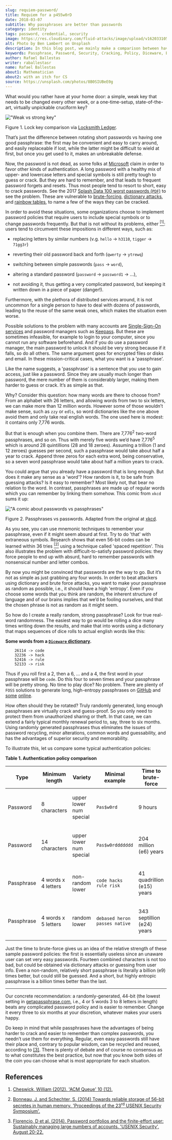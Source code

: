 ```yaml
---
slug: requiem-password/
title: Requiem for a p455w0rD
date: 2018-03-07
subtitle: Why passphrases are better than passwords
category: identity
tags: password, credential, security
image: https://res.cloudinary.com/fluid-attacks/image/upload/v1620331056/blog/requiem-password/cover_iz3mck.webp
alt: Photo by Ben Lambert on Unsplash
description: In this blog post, we mainly make a comparison between having weak or complicated passwords versus having a single strong passphrase.
keywords: Passphrase, Password, Security, Cracking, Policy, Diceware, Ethical Hacking, Pentesting
author: Rafael Ballestas
writer: raballestasr
name: Rafael Ballestas
about1: Mathematician
about2: with an itch for CS
source: https://unsplash.com/photos/8B0SIUBeE0g
---
```


What would you rather have at your home door: a simple, weak key that
needs to be changed every other week, or a one-time-setup,
state-of-the-art, virtually unpickable cruciform key?

<div class="imgblock">

!["Weak vs strong key"](https://res.cloudinary.com/fluid-attacks/image/upload/v1620331053/blog/requiem-password/key-comparison_cifhyb.webp)

<div class="title">

Figure 1. Lock key comparison via [Locksmith
Ledger](http://www.locksmithledger.com/article/10837014/locksmithing-etc-jan-2013).

</div>

</div>

That’s just the difference between rotating short passwords vs having
one good passphrase: the first may be convenient and easy to carry
around, and easily replaceable if lost, while the latter might be
difficult to wield at first, but once you get used to it, makes an
unbreakable defense.

Now, the password is not dead, as some folks at
[Microsoft](https://news.microsoft.com/features/whats-solution-growing-problem-passwords-says-microsoft/)
claim in order to favor other kinds of authentication. A long password
with a healthy mix of upper- and lowercase letters and special symbols
is still pretty tough to guess or crack. But they are hard to remember,
and that leads to frequent password forgets and resets. Thus most people
tend to resort to short, easy to crack passwords. See the 2017 [Splash
Data 100 worst passwords
(`PDF`)](http://templatelab.com/top-100-worst-passwords-of-2017/) to see
the problem. These are vulnerable to
[brute-forcing](https://en.wikipedia.org/wiki/Brute-force_attack),
[dictionary attacks](https://en.wikipedia.org/wiki/Dictionary_attack),
and [rainbow tables](../storing-password-safely), to name a few of the
ways they can be cracked.

In order to avoid these situations, some organizations choose to
implement password policies that require users to include special
symbols or to change passwords frequently. But that is not without its
problems, either [<sup>\[1\]</sup>](#r1): users tend to circumvent these
impositions in different ways, such as:

- replacing letters by similar numbers (v.g. `hello` → `h3110`,
  `tigger` → `71gg3r`)

- reverting their old password back and forth (`qwerty` → `ytrewq`)

- switching between simple passwords (`pass` → `word`),

- altering a standard password (`password` → `password1` → …​),

- not avoiding it, thus getting a very complicated password, but
  keeping it written down in a piece of paper (danger\!).

Furthermore, with the plethora of distributed services around, it is not
uncommon for a single person to have to deal with dozens of passwords,
leading to the reuse of the same weak ones, which makes the situation
even worse.

Possible solutions to the problem with many accounts are [Single-Sign-On
services](../multiple-credentials-begone/) and password managers such as
[Keepass](https://keepass.info/). But these are sometimes infeasible,
for example to login to your computer, since you cannot run any software
beforehand. And if you do use a password manager, the main password to
unlock it should be very strong because if it falls, so do all others.
The same argument goes for encrypted files or disks and email. In these
mission-critical cases, what you want is a 'passphrase'.

Like the name suggests, a 'passphrase' is a sentence that you use to
gain access, just like a password. Since they are usually much longer
than password, the mere number of them is considerably larger, making
them harder to guess or crack. It’s as simple as that.

Why? Consider this question: how many words are there to choose from?
From an alphabet with 26 letters, and allowing words from two to six
letters, we can make more than 12 million words. However some of those
wouldn’t make sense, such as `zzy` or `edls`, so word dictionaries like
the one above avoid them and only take real english words. The one used
here is modest: it contains only 7,776 words.

But that is enough when you combine them. There are 7,776<sup>2</sup>
two-word passphrases, and so on. Thus with merely five words we’d have
7,776<sup>5</sup> which is around 28 quintillions (28 and 18 zeroes).
Assuming a trillion (1 and 12 zeroes) guesses per second, such a
passphrase would take about half a year to crack. Append three zeros for
each extra word, being conservative, so a seven word passphrase would
take about half a million years to crack.

You could argue that you already have a password that is long enough.
But does it make any sense as a 'word'? How random is it, to be safe
from guessing attacks? Is it easy to remember? Most likely not, that
bear no relation to the word. In contrast, passphrases are made up of
regular words which you can remember by linking them somehow. This comic
from `xkcd` sums it up:

<div class="imgblock">

!["A comic about passwords vs passphrases"](https://res.cloudinary.com/fluid-attacks/image/upload/v1620331053/blog/requiem-password/xkcdpw_kglffp.webp)

<div class="title">

Figure 2. Passphrases vs passwords. Adapted from the
original at [xkcd](https://xkcd.com/936/).

</div>

</div>

As you see, you can use mnemonic techniques to remember your passphrase,
even if it might seem absurd at first. Try to do 'that' with extraneous
symbols. Research shows that even 56-bit codes can be learned within 36
tries [<sup>\[2\]</sup>](#r2) using a technique called 'spaced
repetition'. This also illustrates the problem with difficult-to-satisfy
password policies: they force people to end up with absurd, hard to
remember passwords with nonsensical number and letter combos.

By now you might be convinced that passwords are the way to go. But it’s
not as simple as just grabbing any four words. In order to beat
attackers using dictionary and brute force attacks, you want to make
your passphrase as random as possible, i.e., it should have a high
'entropy'. Even if you choose some words that you think are random, the
inherent structure of language and of our brains implies that we’d be
fooling ourselves, and that the chosen phrase is not as random as it
might seem.

So how do I create a really random, strong passphrase? Look for true
real-word randomness. The easiest way to go would be rolling a dice many
times writing down the results, and make that into words using a
dictionary that maps sequences of dice rolls to actual english words
like this:

**Some words from a [`Diceware`
dictionary](http://world.std.com/~reinhold/dicewarewordlist.pdf).**

``` text
    26114 -> code
    32236 -> hack
    52416 -> rule
    52133 -> risk
```

Thus if you roll first a 2, then a 6, …​ and a 4, the first word in your
passphrase will be `code`. Do this four to seven times and your
passphrase will be pretty strong. No time to play dice? No problem.
There are plenty of `FOSS` solutions to generate long, high-entropy
passphrases on
[GitHub](https://github.com/search?p=2&q=diceware&type=Repositories&utf8=%3F)
and [some](https://getapassphrase.com/)
[online](http://preshing.com/20110811/xkcd-password-generator/).

How often should they be rotated? Truly randomly generated, long enough
passphrases are virtually crack and guess-proof. So you only need to
protect them from unauthorized sharing or theft. In that case, we can
extend a fairly typical monthly renewal period to, say, three to six
months. Using randomly generated passphrases thus eliminates the issues
of password recycling, minor alterations, common words and guessability,
and has the advantages of superior security and memorability.

To illustrate this, let us compare some typical authentication policies:

<div class="tc">

**Table 1. Authentication policy comparison**

</div>

| Type                | Minimum length               | Variety                          | Minimal example                        | Time to brute-force                 |
| ------------------- | ---------------------------- | -------------------------------- | -------------------------------------- | ----------------------------------- |
| <p> Password   </p> | <p> 8 characters        </p> | <p> upper lower num special </p> | <p> `Pas$w0rd`                    </p> | <p> 9 hours                    </p> |
| <p> Password   </p> | <p> 14 characters       </p> | <p> upper lower num special </p> | <p> `Pas$w0rddddddd`              </p> | <p> 204 million (e6) years     </p> |
| <p> Passphrase </p> | <p> 4 words x 4 letters </p> | <p> non-random lower        </p> | <p> `code hacks rule risk`        </p> | <p> 41 quadrillion (e15) years </p> |
| <p> Passphrase </p> | <p> 4 words x 5 letters </p> | <p> random lower            </p> | <p> `debased heron passes native` </p> | <p> 343 septillion (e24) years </p> |

Just the time to brute-force gives us an idea of the relative strength
of these sample password policies: the first is essentially useless
since an unaware user can set very easy passwords. Fourteen combined
characters is not too bad, but could be obtained via dictionary attacks
or guessing from user info. Even a non-random, relatively short
passphrase is literally a billion (e9) times better, but could still be
guessed. And a short, but highly entropic passphrase is a billion times
better than the last.

---
Our concrete recommendation: a randomly-generated, 44-bit (the lowest
setting in [getapassphrase.com](https://getapassphrase.com/generate/),
i.e., 4 or 5 words 3 to 8 letters in length) beats any complicated
password policy and is easier to remember. Change it every three to six
months at your discretion, whatever makes your users happy.

Do keep in mind that while passphrases have the advantages of being
harder to crack and easier to remember than complex passwords, you
needn’t use them for everything. Regular, even easy passwords still
have their place and, contrary to popular wisdom, can be recycled and
reused, according to [\[3\]](#r3). There is plenty of debate and of
course no consensus as to what constitutes the best practice, but now
that you know both sides of the coin you can choose what is most
appropriate for each situation.

## References

1. [Cheswick, William (2012). 'ACM Queue' 10
    (12).](https://queue.acm.org/detail.cfm?id=2422416)

2. [Bonneau, J. and Schechter, S. (2014) Towards reliable storage of
    56-bit secretes in human memory. 'Proceedings of the 23<sup>rd</sup>
    USENIX Security
    Symposium'.](https://www.usenix.org/system/files/conference/usenixsecurity14/sec14-paper-bonneau.pdf)

3. [Florencio, D et al. (2014). Password portfolios and the
    finite-effort user: Sustainably managing large numbers of accounts.
    'USENIX Security', August
    20-22.](https://www.microsoft.com/en-us/research/wp-content/uploads/2016/02/passwordPortfolios.pdf)
